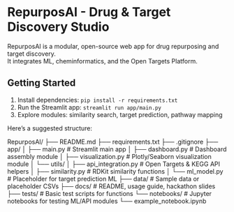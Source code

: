 # RepurposAI - Drug & Target Discovery Studio

RepurposAI is a modular, open-source web app for drug repurposing and target discovery.  
It integrates ML, cheminformatics, and the Open Targets Platform.

## Getting Started

1. Install dependencies: `pip install -r requirements.txt`
2. Run the Streamlit app: `streamlit run app/main.py`
3. Explore modules: similarity search, target prediction, pathway mapping

Here’s a suggested structure:

RepurposAI/
├── README.md
├── requirements.txt
├── .gitignore
├── app/
│   ├── main.py                 # Streamlit main app
│   ├── dashboard.py            # Dashboard assembly module
│   ├── visualization.py        # Plotly/Seaborn visualization module
│   └── utils/
│       ├── api_integration.py  # Open Targets & KEGG API helpers
│       ├── similarity.py       # RDKit similarity functions
│       └── ml_model.py         # Placeholder for target prediction ML
├── data/                       # Sample data or placeholder CSVs
├── docs/                       # README, usage guide, hackathon slides
├── tests/                      # Basic test scripts for functions
└── notebooks/                  # Jupyter notebooks for testing ML/API modules
    └── example_notebook.ipynb
